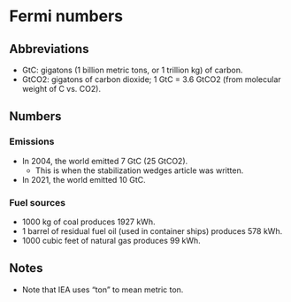 # Fermi numbers

## Abbreviations
- GtC: gigatons (1 billion metric tons, or 1 trillion kg) of carbon.
- GtCO2: gigatons of carbon dioxide; 1 GtC = 3.6 GtCO2 (from molecular weight of C vs. CO2).

## Numbers

### Emissions
- In 2004, the world emitted 7 GtC (25 GtCO2).
  - This is when the stabilization wedges article was written.
- In 2021, the world emitted 10 GtC.

### Fuel sources
- 1000 kg of coal produces 1927 kWh.
- 1 barrel of residual fuel oil (used in container ships) produces 578 kWh.
- 1000 cubic feet of natural gas produces 99 kWh.

## Notes
* Note that IEA uses &ldquo;ton&rdquo; to mean metric ton.
